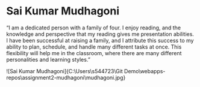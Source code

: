 # Sai Kumar Mudhagoni

“I am a dedicated person with a family of four. I enjoy reading, and the knowledge and perspective that my reading gives me presentation abilities. I have been successful at raising a family, and I attribute this success to my ability to plan, schedule, and handle many different tasks at once. This flexibility will help me in the classroom, where there are many different personalities and learning styles.”

![Sai Kumar Mudhagoni]{C:\Users\s544723\Git Demo\webapps-repos\assignment2-mudhagoni\mudhagoni.jpg}